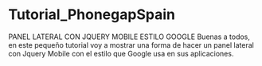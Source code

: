 Tutorial_PhonegapSpain
======================

PANEL LATERAL CON JQUERY MOBILE ESTILO GOOGLE
Buenas a todos, en este pequeño tutorial voy a mostrar una forma de hacer un panel lateral con Jquery Mobile con el estilo que Google usa en sus aplicaciones.

